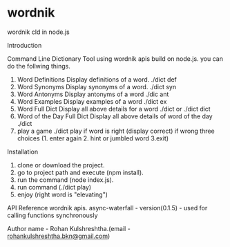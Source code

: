 # wordnik
wordnik cld in node.js

Introduction

  Command Line Dictionary Tool using wordnik apis build on node.js.
  you can do the follwing things.
  1. Word Definitions
	Display definitions of a word. 
	./dict def <word>
  2. Word Synonyms
	Display synonyms of a word. 
	./dict syn <word>
  3. Word Antonyms
	Display antonyms of a word
	./dic ant <word>
  4. Word Examples
	Display examples of a word
	./dict ex <word>
  5. Word Full Dict
	Display all above details for a word
	./dict <word> or ./dict dict <word>
  6. Word of the Day Full Dict
	Display all above details of word of the day
	./dict
  7. play a game
  ./dict play
    if word is right (display correct)
    if wrong three choices (1. enter again  2. hint or jumbled word  3.exit)
  

Installation
1. clone or download the project.
2. go to project path and execute (npm install).
3. run the command (node index.js).
4. run command (./dict play)
5. enjoy (right word is "elevating")

API Reference
wordnik apis.
async-waterfall - version(0.1.5) - used for calling functions synchronously

Author name - Rohan Kulshreshtha.(email - rohankulshreshtha.bkn@gmail.com)
